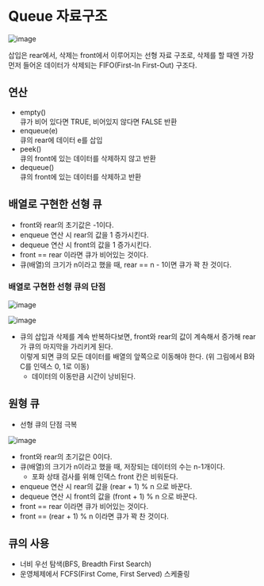 # Queue 자료구조
![image](https://user-images.githubusercontent.com/95271528/147239667-e068c9cd-5f56-411e-bf49-cb3f3f9058dd.png)

삽입은 rear에서, 삭제는 front에서 이루어지는 선형 자료 구조로, 삭제를 할 때엔 가장 먼저 들어온 데이터가 삭제되는 FIFO(First-In First-Out) 구조다.

## 연산
+ empty()<br>큐가 비어 있다면 TRUE, 비어있지 않다면 FALSE 반환
+ enqueue(e)<br>큐의 rear에 데이터 e를 삽입
+ peek()<br> 큐의 front에 있는 데이터를 삭제하지 않고 반환
+ dequeue()<br> 큐의 front에 있는 데이터를 삭제하고 반환

## 배열로 구현한 선형 큐
+ front와 rear의 초기값은 -1이다.
+ enqueue 연산 시 rear의 값을 1 증가시킨다.
+ dequeue 연산 시 front의 값을 1 증가시킨다.
+ front == rear 이라면 큐가 비어있는 것이다.
+ 큐(배열)의 크기가 n이라고 했을 때, rear == n - 1이면 큐가 꽉 찬 것이다.

### 배열로 구현한 선형 큐의 단점

![image](https://user-images.githubusercontent.com/95271528/147242966-e8c3619a-32c3-49d1-9145-ce9cf40e465e.png)

![image](https://user-images.githubusercontent.com/95271528/147244327-26272a93-55e2-4115-8c0f-25a515bc8ce6.png)

+ 큐의 삽입과 삭제를 계속 반복하다보면, front와 rear의 값이 계속해서 증가해 rear가 큐의 마지막을 가리키게 된다.
<br>이렇게 되면 큐의 모든 데이터를 배열의 앞쪽으로 이동해야 한다. (위 그림에서 B와 C를 인덱스 0, 1로 이동)
  + 데이터의 이동만큼 시간이 낭비된다.

## 원형 큐
+ 선형 큐의 단점 극복

![image](https://user-images.githubusercontent.com/95271528/147247078-c016dcdc-404d-42d4-97ff-6d2e8df804bf.png)

+ front와 rear의 초기값은 0이다.
+ 큐(배열)의 크기가 n이라고 했을 때, 저장되는 데이터의 수는 n-1개이다.
  + 포화 상태 검사를 위해 인덱스 front 칸은 비워둔다.
+ enqueue 연산 시 rear의 값을 (rear + 1) % n 으로 바꾼다.
+ dequeue 연산 시 front의 값을 (front + 1) % n 으로 바꾼다.
+ front == rear 이라면 큐가 비어있는 것이다.
+ front == (rear + 1) % n 이라면 큐가 꽉 찬 것이다.

## 큐의 사용
+ 너비 우선 탐색(BFS, Breadth First Search)
+ 운영체제에서 FCFS(First Come, First Served) 스케줄링
